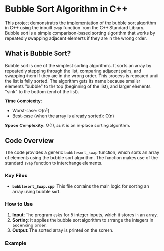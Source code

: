 # Bubble Sort Algorithm in C++

This project demonstrates the implementation of the bubble sort algorithm in C++ using the inbuilt `swap` function from the C++ Standard Library. Bubble sort is a simple comparison-based sorting algorithm that works by repeatedly swapping adjacent elements if they are in the wrong order.

## What is Bubble Sort?

Bubble sort is one of the simplest sorting algorithms. It sorts an array by repeatedly stepping through the list, comparing adjacent pairs, and swapping them if they are in the wrong order. This process is repeated until the list is fully sorted. The algorithm gets its name because smaller elements "bubble" to the top (beginning of the list), and larger elements "sink" to the bottom (end of the list).

**Time Complexity**: 
- Worst-case: O(n²)
- Best-case (when the array is already sorted): O(n)
  
**Space Complexity**: O(1), as it is an in-place sorting algorithm.

## Code Overview

The code provides a generic `bubblesort_swap` function, which sorts an array of elements using the bubble sort algorithm. The function makes use of the standard `swap` function to interchange elements.

### Key Files

- **`bubblesort_Swap.cpp`**: This file contains the main logic for sorting an array using bubble sort.

### How to Use

1. **Input**: The program asks for 5 integer inputs, which it stores in an array.
2. **Sorting**: It applies the bubble sort algorithm to arrange the integers in ascending order.
3. **Output**: The sorted array is printed on the screen.

### Example
